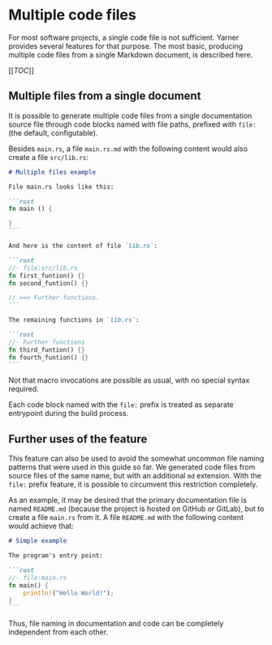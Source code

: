 # Multiple code files

For most software projects, a single code file is not sufficient. Yarner provides several features for that purpose.
The most basic, producing multiple code files from a single Markdown document, is described here.

[[_TOC_]]

## Multiple files from a single document

It is possible to generate multiple code files from a single documentation source file through code blocks named with file paths, prefixed with `file:` (the default, configutable).

Besides `main.rs`, a file `main.rs.md` with the following content would also create a file `src/lib.rs`:

````markdown
# Multiple files example

File main.rs looks like this:

```rust
fn main () {

}
```

And here is the content of file `lib.rs`:

```rust
//- file:src/lib.rs
fn first_funtion() {}
fn second_funtion() {}

// ==> Further functions.
```

The remaining functions in `lib.rs`:

```rust
//- Further functions
fn third_funtion() {}
fn fourth_funtion() {}
```
````

Not that macro invocations are possible as usual, with no special syntax required.

Each code block named with the `file:` prefix is treated as separate entrypoint during the build process.

## Further uses of the feature

This feature can also be used to avoid the somewhat uncommon file naming patterns that were used in this guide so far. We generated code files from source files of the same name, but with an additional `md` extension. With the `file:` prefix feature, it is possible to circumvent this restriction completely.

As an example, it may be desired that the primary documentation file is named `README.md` (because the project is hosted on GitHub or GitLab), but to create a file `main.rs` from it. A file `README.md` with the following content would achieve that:

````markdown
# Simple example

The program's entry point:

```rust
//- file:main.rs
fn main() {
    println!("Hello World!");
}
```
````

Thus, file naming in documentation and code can be completely independent from each other.
